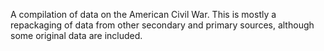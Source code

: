 A compilation of data on the American Civil War.
This is mostly a repackaging of data from other secondary and primary sources, although some original data are included.
